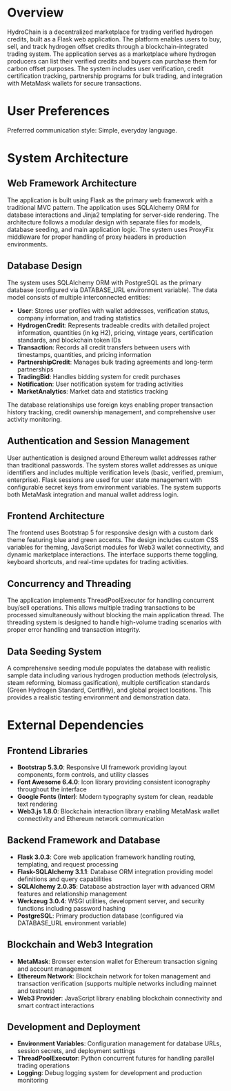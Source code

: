 # Overview

HydroChain is a decentralized marketplace for trading verified hydrogen credits, built as a Flask web application. The platform enables users to buy, sell, and track hydrogen offset credits through a blockchain-integrated trading system. The application serves as a marketplace where hydrogen producers can list their verified credits and buyers can purchase them for carbon offset purposes. The system includes user verification, credit certification tracking, partnership programs for bulk trading, and integration with MetaMask wallets for secure transactions.

# User Preferences

Preferred communication style: Simple, everyday language.

# System Architecture

## Web Framework Architecture
The application is built using Flask as the primary web framework with a traditional MVC pattern. The application uses SQLAlchemy ORM for database interactions and Jinja2 templating for server-side rendering. The architecture follows a modular design with separate files for models, database seeding, and main application logic. The system uses ProxyFix middleware for proper handling of proxy headers in production environments.

## Database Design
The system uses SQLAlchemy ORM with PostgreSQL as the primary database (configured via DATABASE_URL environment variable). The data model consists of multiple interconnected entities:

- **User**: Stores user profiles with wallet addresses, verification status, company information, and trading statistics
- **HydrogenCredit**: Represents tradeable credits with detailed project information, quantities (in kg H2), pricing, vintage years, certification standards, and blockchain token IDs
- **Transaction**: Records all credit transfers between users with timestamps, quantities, and pricing information
- **PartnershipCredit**: Manages bulk trading agreements and long-term partnerships
- **TradingBid**: Handles bidding system for credit purchases
- **Notification**: User notification system for trading activities
- **MarketAnalytics**: Market data and statistics tracking

The database relationships use foreign keys enabling proper transaction history tracking, credit ownership management, and comprehensive user activity monitoring.

## Authentication and Session Management
User authentication is designed around Ethereum wallet addresses rather than traditional passwords. The system stores wallet addresses as unique identifiers and includes multiple verification levels (basic, verified, premium, enterprise). Flask sessions are used for user state management with configurable secret keys from environment variables. The system supports both MetaMask integration and manual wallet address login.

## Frontend Architecture
The frontend uses Bootstrap 5 for responsive design with a custom dark theme featuring blue and green accents. The design includes custom CSS variables for theming, JavaScript modules for Web3 wallet connectivity, and dynamic marketplace interactions. The interface supports theme toggling, keyboard shortcuts, and real-time updates for trading activities.

## Concurrency and Threading
The application implements ThreadPoolExecutor for handling concurrent buy/sell operations. This allows multiple trading transactions to be processed simultaneously without blocking the main application thread. The threading system is designed to handle high-volume trading scenarios with proper error handling and transaction integrity.

## Data Seeding System
A comprehensive seeding module populates the database with realistic sample data including various hydrogen production methods (electrolysis, steam reforming, biomass gasification), multiple certification standards (Green Hydrogen Standard, CertifHy), and global project locations. This provides a realistic testing environment and demonstration data.

# External Dependencies

## Frontend Libraries
- **Bootstrap 5.3.0**: Responsive UI framework providing layout components, form controls, and utility classes
- **Font Awesome 6.4.0**: Icon library providing consistent iconography throughout the interface
- **Google Fonts (Inter)**: Modern typography system for clean, readable text rendering
- **Web3.js 1.8.0**: Blockchain interaction library enabling MetaMask wallet connectivity and Ethereum network communication

## Backend Framework and Database
- **Flask 3.0.3**: Core web application framework handling routing, templating, and request processing
- **Flask-SQLAlchemy 3.1.1**: Database ORM integration providing model definitions and query capabilities
- **SQLAlchemy 2.0.35**: Database abstraction layer with advanced ORM features and relationship management
- **Werkzeug 3.0.4**: WSGI utilities, development server, and security functions including password hashing
- **PostgreSQL**: Primary production database (configured via DATABASE_URL environment variable)

## Blockchain and Web3 Integration
- **MetaMask**: Browser extension wallet for Ethereum transaction signing and account management
- **Ethereum Network**: Blockchain network for token management and transaction verification (supports multiple networks including mainnet and testnets)
- **Web3 Provider**: JavaScript library enabling blockchain connectivity and smart contract interactions

## Development and Deployment
- **Environment Variables**: Configuration management for database URLs, session secrets, and deployment settings
- **ThreadPoolExecutor**: Python concurrent futures for handling parallel trading operations
- **Logging**: Debug logging system for development and production monitoring
